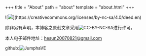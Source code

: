 +++
title = "About"
path = "about"
template = "about.html"
+++

![![]([https://i.creativecommons.org/l/by-nc-sa/3.0/88x31.png](https://external-content.duckduckgo.com/iu/?u=https%3A%2F%2Ftse4.mm.bing.net%2Fth%3Fid%3DOIP.X5u2MPG95cpsZVzp5MjjdQHaCl%26pid%3DApi&f=1&ipt=bc3f55c053db386d1d7a75e41178282aba4f78b9d65f0a19740a6e80b3035fcc&ipo=images)https://external-content.duckduckgo.com/iu/?u=https%3A%2F%2Ftse4.mm.bing.net%2Fth%3Fid%3DOIP.X5u2MPG95cpsZVzp5MjjdQHaCl%26pid%3DApi&f=1&ipt=bc3f55c053db386d1d7a75e41178282aba4f78b9d65f0a19740a6e80b3035fcc&ipo=images)](https://creativecommons.org/licenses/by-nc-sa/4.0/deed.en)

除非另有声明，本博客之原创文章采用![CC-BY-NC-SA](https://creativecommons.org/licenses/by-nc-sa/3.0/)进行许可。

本人电子邮件地址：hesun20070821@gmail.com

github:![JumphaVE](https://github.com/JumphaVE/)
